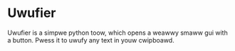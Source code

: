 # Uwufier
Uwufier is a simpwe python toow, which opens a weawwy smaww gui with a button. Pwess it to uwufy any text in youw cwipboawd.